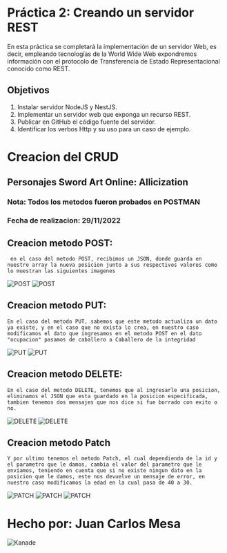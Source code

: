 # **Práctica 2: Creando un servidor REST**

En esta práctica se completará la implementación de un servidor Web, es decir, empleando tecnologías de la World Wide Web expondremos información con el protocolo de Transferencia de Estado Representacional conocido como REST.

## Objetivos

  1. Instalar servidor NodeJS y NestJS.
  2. Implementar un servidor web que exponga un recurso REST.
  3. Publicar en GitHub el código fuente del servidor.
  4. Identificar los verbos Http y su uso para un caso de ejemplo.

  # Creacion del CRUD
  ## Personajes Sword Art Online: Allicization
  ### Nota: Todos los metodos fueron probados en POSTMAN
  ### Fecha de realizacion: 29/11/2022

  ## Creacion metodo POST: 
     en el caso del metodo POST, recibimos un JSON, donde guarda en nuestro array la nueva posicion junto a sus respectivos valores como lo muestran las siguientes imagenes

  ![POST](resources/MethodPost1.PNG)
  ![POST](resources/MethodPost2.PNG)

  ## Creacion metodo PUT:
    En el caso del metodo PUT, sabemos que este metodo actualiza un dato ya existe, y en el caso que no exista lo crea, en nuestro caso modificamos el dato que ingresamos en el metodo POST en el dato "ocupacion" pasamos de caballero a Caballero de la integridad

![PUT](resources/MethodPut1.PNG)
![PUT](resources/MethodPut2.PNG)

  ## Creacion metodo DELETE: 
    En el caso del metodo DELETE, tenemos que al ingresarle una posicion, eliminamos el JSON que esta guardado en la posicion especificada, tambien tenemos dos mensajes que nos dice si fue borrado con exito o no.

  ![DELETE](resources/MethodDelete1.PNG)
  ![DELETE](resources/MethodDelete2.PNG)

  ## Creacion metodo Patch
    Y por ultimo tenemos el metodo Patch, el cual dependiendo de la id y el parametro que le damos, cambia el valor del parametro que le enviamos, teniendo en cuenta que si no existe ningun dato en la posicion que le damos, este nos devuelve un mensaje de error, en nuestro caso modificamos la edad en la cual pasa de 40 a 30.

  ![PATCH](resources/MethodPatch1.PNG)
  ![PATCH](resources/MethodPatch2.PNG)
  ![PATCH](resources/MethodPatch3.PNG)

# Hecho por: Juan Carlos Mesa
![Kanade](resources/kanade.jpeg)